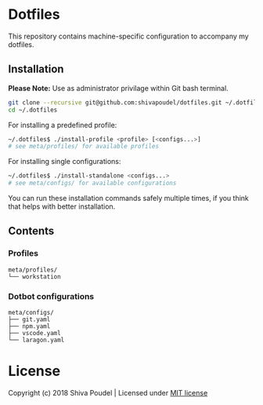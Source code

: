 # Dotfiles

This repository contains machine-specific configuration to accompany my dotfiles.

## Installation

__Please Note:__ Use as administrator privilage within Git bash terminal.

```bash
git clone --recursive git@github.com:shivapoudel/dotfiles.git ~/.dotfiles
cd ~/.dotfiles
```

For installing a predefined profile:
```bash
~/.dotfiles$ ./install-profile <profile> [<configs...>]
# see meta/profiles/ for available profiles
```

For installing single configurations:
```bash
~/.dotfiles$ ./install-standalone <configs...>
# see meta/configs/ for available configurations
```

You can run these installation commands safely multiple times, if you think that helps with better installation.

## Contents

### Profiles

```
meta/profiles/
└── workstation
```
### Dotbot configurations

```
meta/configs/
├── git.yaml
├── npm.yaml
├── vscode.yaml
└── laragon.yaml
```

# License

Copyright (c) 2018 Shiva Poudel | Licensed under [MIT license](http://shivapoudel.mit-license.org)
